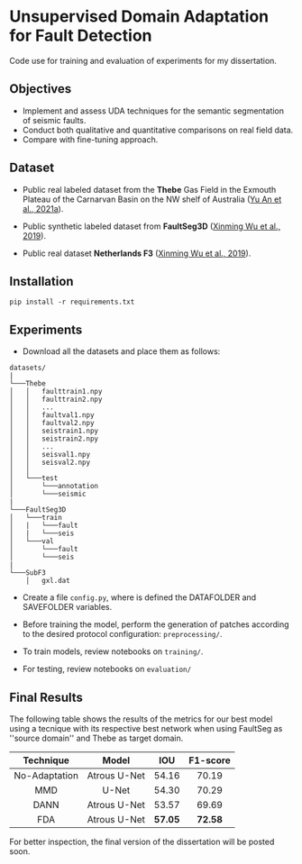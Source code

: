 # Unsupervised Domain Adaptation for Fault Detection

Code use for training and evaluation of experiments for my dissertation.


## Objectives

- Implement and assess UDA techniques for the semantic segmentation of seismic faults.
- Conduct both qualitative and quantitative comparisons on real field data.
- Compare with fine-tuning approach.


## Dataset

- Public real labeled dataset from the **Thebe** Gas Field in the Exmouth Plateau of the Carnarvan Basin on the NW shelf of Australia ([Yu An et al., 2021a](https://doi.org/10.1016/j.dib.2021.107219)).

- Public synthetic labeled dataset from **FaultSeg3D** ([Xinming Wu et al., 2019](https://github.com/xinwucwp/faultSeg)).

- Public real dataset **Netherlands F3** ([Xinming Wu et al., 2019](https://drive.google.com/drive/folders/1aw_f29yXloAeLclOvIshfuBukaOVQAJ1)).


## Installation


```
pip install -r requirements.txt
```


## Experiments

- Download all the datasets and place them as follows:

```
datasets/
|
└───Thebe
│   │   faulttrain1.npy
│   │   faulttrain2.npy
│   │   ...
│   │   faultval1.npy
│   │   faultval2.npy
│   │   seistrain1.npy
│   │   seistrain2.npy
│   │   ...
│   │   seisval1.npy
│   │   seisval2.npy
│   │
│   └───test
│       └───annotation
│       └───seismic
|
└───FaultSeg3D
│   └───train
│   |   └───fault
│   |   └───seis
│   └───val
│       └───fault
│       └───seis
|
└───SubF3
    │   gxl.dat
```

- Create a file `config.py`, where is defined the DATAFOLDER and SAVEFOLDER variables.

- Before training the model, perform the generation of patches according to the desired protocol configuration: `preprocessing/`.

- To train models, review notebooks on `training/`.

- For testing, review notebooks on `evaluation/`


## Final Results

The following table shows the results of the metrics for our best model using a tecnique with its respective best network when using FaultSeg as ''source domain'' and Thebe as target domain.

| Technique | Model | IOU | F1-score |
|:----: | :----: | :----: | :----: |
| No-Adaptation |Atrous U-Net     | 54.16 | 70.19  |
| MMD | U-Net    | 54.30 | 70.29  |
| DANN | Atrous U-Net       | 53.57 | 69.69  |
| FDA | Atrous U-Net  | **57.05** | **72.58** |

For better inspection, the final version of the dissertation will be posted soon.